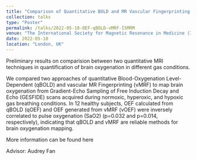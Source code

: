```yaml
---
title: "Comparison of Quantitative BOLD and MR Vascular Fingerprinting for Mapping Brain Oxygenation"
collection: talks
type: "Poster"
permalink: /talks/2022-05-10-OEF-qBOLD-vMRF-ISMRM
venue: "The International Society for Magnetic Resonance in Medicine (ISMRM)"
date: 2022-05-10
location: "London, UK"
---
```


Preliminary results on comparision between two quantitative MRI techniques in quantification of brain oxygenation in different gas conditions.

We compared two approaches of quantitative Blood-Oxygenation Level-Dependent (qBOLD) and vascular MR Fingerprinting (vMRF) to map brain oxygenation from Gradient-Echo Sampling of Free Induction Decay and Echo (GESFIDE) scans acquired during normoxic, hyperoxic, and hypoxic gas breathing conditions. In 12 healthy subjects, OEF calculated from qBOLD (qOEF) and OEF generated from vMRF (vOEF) were inversely correlated to pulse oxygenation (SaO2) (p=0.032 and p=0.014, respectively), indicating that qBOLD and vMRF are reliable methods for brain oxygenation mapping. 

More information can be found here

Advisor: Audrey Fan 